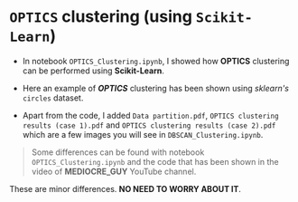 # `OPTICS` clustering (using `Scikit-Learn`)

* In notebook `OPTICS_Clustering.ipynb`, I showed how __OPTICS__ clustering can be performed using **Scikit-Learn**.

* Here an example of _**OPTICS**_ clustering has been shown using _sklearn's_ `circles` dataset.
 
* Apart from the code, I added `Data partition.pdf`, `OPTICS clustering results (case 1).pdf` and `OPTICS clustering results (case 2).pdf` which are a few images you will see in `DBSCAN_Clustering.ipynb`.

> Some differences can be found with notebook `OPTICS_Clustering.ipynb` and the code that has been shown in the video of __MEDIOCRE_GUY__ YouTube channel.

These are minor differences. __NO NEED TO WORRY ABOUT IT__.
